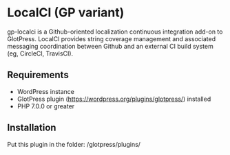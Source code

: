 # LocalCI (GP variant)

gp-localci is a Github-oriented localization continuous integration add-on to GlotPress. LocalCI provides string coverage management and associated messaging coordination between Github and an external CI build system (eg, CircleCI, TravisCI).

## Requirements
- WordPress instance
- GlotPress plugin (https://wordpress.org/plugins/glotpress/) installed
- PHP 7.0.0 or greater

## Installation
Put this plugin in the folder: /glotpress/plugins/
